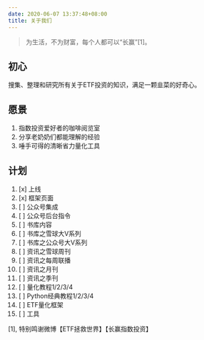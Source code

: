 ```yaml
---
date: 2020-06-07 13:37:48+08:00
title: 关于我们
---
```


>为生活，不为财富，每个人都可以“长赢”[1]。

## 初心

搜集、整理和研究所有关于ETF投资的知识，满足一颗韭菜的好奇心。

## 愿景

1. 指数投资爱好者的咖啡阅览室
1. 分享老奶奶们都能理解的经验
1. 唾手可得的清晰省力量化工具

## 计划

1. [x] 上线
1. [x] 框架页面
1. [ ] 公众号集成
1. [ ] 公众号后台指令
1. [ ] 书库内容
1. [ ] 书库之雪球大V系列
1. [ ] 书库之公众号大V系列
1. [ ] 资讯之雪球周刊
1. [ ] 资讯之每周联播
1. [ ] 资讯之月刊
1. [ ] 资讯之季刊
1. [ ] 量化教程1/2/3/4
1. [ ] Python经典教程1/2/3/4
1. [ ] ETF量化框架
1. [ ] 工具

[1], 特别鸣谢微博【ETF拯救世界】【长赢指数投资】
